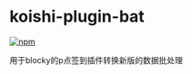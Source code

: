 # koishi-plugin-bat

[![npm](https://img.shields.io/npm/v/koishi-plugin-bat?style=flat-square)](https://www.npmjs.com/package/koishi-plugin-bat)

用于blocky的p点签到插件转换新版的数据批处理

